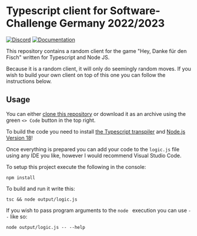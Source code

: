 # Typescript client for Software-Challenge Germany 2022/2023

[![Discord](https://img.shields.io/discord/233577109363097601?color=blue&label=Discord)](https://discord.gg/ARZamDptG5)
[![Documentation](https://img.shields.io/badge/Software--Challenge%20-Documentation-%234299e1)](https://docs.software-challenge.de/)

This repository contains a random client for the game "Hey, Danke für den Fisch" written for Typescript and Node JS.

Because it is a random client, it will only do seemingly random moves. If you wish to build your own client on top of this one you can follow the instructions below. 

## Usage

You can either [clone this repository](https://docs.github.com/en/repositories/creating-and-managing-repositories/cloning-a-repository) or download it as an archive using the green `<> Code` button in the top right.

To build the code you need to install [the Typescript transpiler](https://www.typescriptlang.org/id/download) and [Node.js Version 18](https://nodejs.org/download/release/v18.9.0/)!

Once everything is prepared you can add your code to the `logic.js` file using any IDE you like, however I would recommend Visual Studio Code.

To setup this project execute the following in the console:

```npm install```

To build and run it write this:

```tsc && node output/logic.js```

If you wish to pass program arguments to the `node ` execution you can use `--` like so:

```node output/logic.js -- --help```
